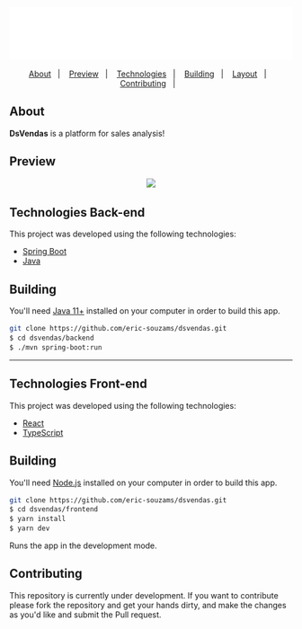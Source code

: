 <p align="center">
  <img src="./frontend/public/assets/logo.png" />
</p>

<p align="center">
  <a href="#about">About</a>&nbsp;&nbsp;&nbsp;|&nbsp;&nbsp;&nbsp;
  <a href="#preview">Preview</a>&nbsp;&nbsp;&nbsp;|&nbsp;&nbsp;&nbsp;
  <a href="#technologies">Technologies</a>&nbsp;&nbsp;&nbsp;|&nbsp;&nbsp;&nbsp;
  <a href="#building">Building</a>&nbsp;&nbsp;&nbsp;|&nbsp;&nbsp;&nbsp;
  <a href="#layout">Layout</a>&nbsp;&nbsp;&nbsp;|&nbsp;&nbsp;&nbsp;
  <a href="#contributing">Contributing</a>&nbsp;&nbsp;&nbsp;|&nbsp;&nbsp;&nbsp;
</p>

## About
<strong>DsVendas</strong> is a platform for sales analysis!

## Preview
<p align="center">
  <img src="./public/assets/home.png"/>
</p>


## Technologies Back-end
This project was developed using the following technologies:

- [Spring Boot](https://spring.io/)
- [Java](https://www.oracle.com/br/java/technologies/javase-jdk11-downloads.html)

## Building

You'll need [Java 11+](https://www.oracle.com/br/java/technologies/javase-jdk11-downloads.html) installed on your computer in order to build this app.


```bash
git clone https://github.com/eric-souzams/dsvendas.git
$ cd dsvendas/backend
$ ./mvn spring-boot:run
```

---

## Technologies Front-end
This project was developed using the following technologies:

- [React](https://reactjs.org)
- [TypeScript](https://www.typescriptlang.org/)

## Building

You'll need [Node.js](https://nodejs.org) installed on your computer in order to build this app.

```bash
git clone https://github.com/eric-souzams/dsvendas.git
$ cd dsvendas/frontend
$ yarn install
$ yarn dev
```

Runs the app in the development mode.<br/>

## Contributing

This repository is currently under development. If you want to contribute please fork the repository and get your hands dirty, and make the changes as you'd like and submit the Pull request.